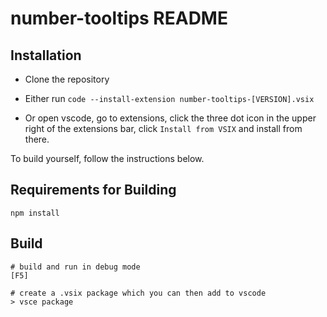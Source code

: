 # number-tooltips README

## Installation

- Clone the repository

- Either run `code --install-extension number-tooltips-[VERSION].vsix`

- Or open vscode, go to extensions, click the three dot icon in the upper right of the extensions bar, click `Install from VSIX` and install from there.

To build yourself, follow the instructions below.

## Requirements for Building

```
npm install
```

## Build

```
# build and run in debug mode
[F5]

# create a .vsix package which you can then add to vscode
> vsce package
```